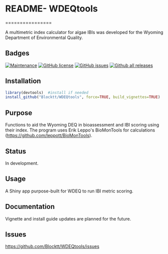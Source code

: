 
# README- WDEQtools
================

A multimetric index calculator for algae IBIs was developed for the Wyoming Department of Environmental Quality.

## Badges

[![Maintenance](https://img.shields.io/badge/Maintained%3F-yes-green.svg)](https://github.com/Blocktt/WDEQtools/graphs/commit-activity)
[![GitHub
license](https://img.shields.io/github/license/Blocktt/WDEQtools)](https://github.com/Blocktt/WDEQtools/blob/master/LICENSE)
[![GitHub
issues](https://img.shields.io/github/issues-raw/Blocktt/WDEQtools)](https://github.com/Blocktt/WDEQtools/issues)
[![Github all
releases](https://img.shields.io/github/downloads/Blocktt/WDEQtools/total)](https://github.com/Blocktt/WDEQtools/releases)

## Installation

``` r
library(devtools)  #install if needed
install_github("Blocktt/WDEQtools", force=TRUE, build_vignettes=TRUE)
```

## Purpose

Functions to aid the Wyoming DEQ in bioassessment and IBI scoring using their index. The program uses Erik Leppo's BioMonTools for calculations (https://github.com/leppott/BioMonTools). 

## Status

In development.

## Usage

A Shiny app purpose-built for WDEQ to run IBI metric scoring. 

## Documentation

Vignette and install guide updates are planned for the future.

## Issues

<https://github.com/Blocktt/WDEQtools/issues>

